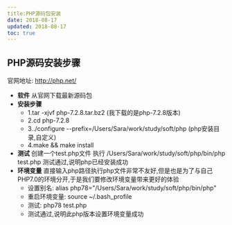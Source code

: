 ```yaml
---
title:PHP源码包安装
date: 2018-08-17
updated: 2018-08-17
toc: true
---
```


## PHP源码安装步骤
官网地址: http://php.net/
- **软件**
    从官网下载最新源码包
- **安装步骤**
    + 1.tar -xjvf php-7.2.8.tar.bz2    (我下载的是php-7.2.8版本)
    + 2.cd php-7.2.8 
    + 3../configure --prefix=/Users/Sara/work/study/soft/php  (php安装目录,自定义)
    + 4.make && make install
- **测试**
    创建一个test.php文件
    执行 /Users/Sara/work/study/soft/php/bin/php test.php
    测试通过,说明php已经安装成功
- **环境变量**
    直接输入php路径执行php文件非常不友好,但是也是为了与自己PHP7.0的环境分开,于是我们要修改环境变量带来更好的体验
    + 设置别名: alias php78="/Users/Sara/work/study/soft/php/bin/php"
    + 重启环境变量: source ~/.bash_profile
    + 测试: php78 test.php
    + 测试通过,说明此php版本设置环境变量成功